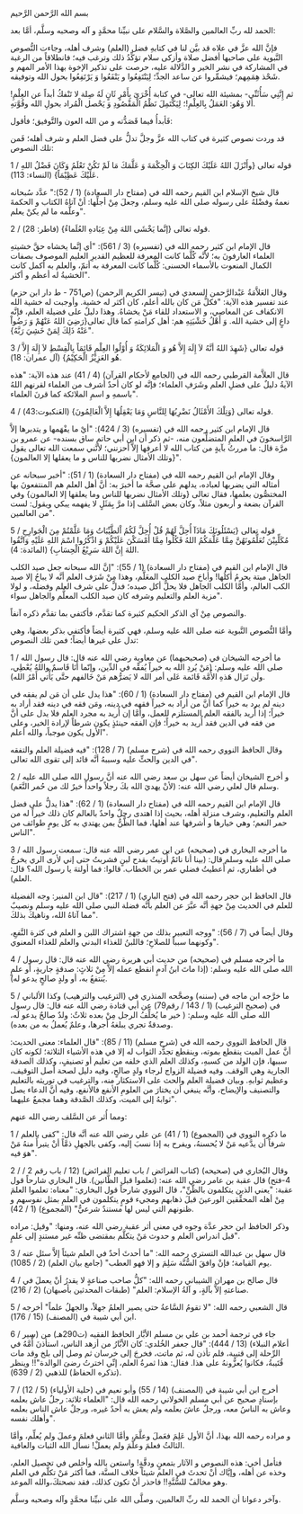 بسم الله الرَّحمن الرَّحيم

الحمد لله ربِّ العالمين والصَّلاة والسَّلام على نبيِّنا محمَّدٍ و آله وصحبه وسلَّم، أمَّا بعد:

فإنَّ الله عزَّ في علاه قد بيَّن لنا في كتابهِ فضل (العلم) وشرف أهله، وجاءت النُّصوص النَّبوية على صاحبها أفضل صلاة وأزكى سلام تؤكِّدُ ذلك وترغب فيه؛ فانطلاقاً من الرغبة في المشاركة في نشر الخير و الدَّلالة عليه، حرصت على تذكير الإخوة بهذا الأمر المهم و شَحْذ هِمَمِهم؛ فيشمِّروا عن ساعد الجدِّ؛ لِيَنْتَفِعُوا و يَنْفَعُوا وَ يَرْتَفِعُوا بحول الله وتوفيقه.

ثم إِنَّنِي سَأُثَنِّي- بمشيئة الله تعالى- في كتابة أُخْرَىَ بِأَمْرٍ ثَانٍ لَهُ صِلة لا تَنْفكُ أبداً عن العِلْمِ! ألا وَهُو: العَمَلُ بِالعِلْمِ!؛ لِيَكْتَمِلَ نَظْمُ الْمَقْصُودِ وَ يَحْصل الْمُراد بحولِ الله وقُوَّتهِ.

فَأبدأُ فيما قَصَدُّته و من الله العون والتَّوفيق؛ فأقول:

قد وردت نصوص كثيرة في كتاب الله عزَّ وجلَّ تدلُّ على فضل العلم و شرف أهله؛ فَمن تلك النصوص:

1 / قوله تعالى {وأَنْزَلَ اللهُ عَلَيْكَ الكِتَابَ وَ الْحِكْمَةَ وَ عَلَّمَكَ مَا لَمْ تَكُنْ تَعْلَمُ وَكَانَ فَضْلُ اللهِ عَلَيْكَ عَظِيْمَاً} (النساء: 113).

قال شيخ الإسلام ابن القيم رحمه الله في (مفتاح دار السعادة) (1 / 52):" عدَّد سُبحانه نعمهُ وفضْلهُ على رسوله صلى الله عليه وسلم، وجعلَ مِنْ أجلِّها: أنْ آتاهُ الكتاب و الحكمةَ وعلَّمه ما لم يكنْ يعلم".

2 / قوله تعالى {إنَّما يَخْشَى اللهَ مِنْ عِبَادهِ العُلَماءُ} (فاطر: 28).

قال الإمام ابن كثير رحمه الله في (تفسيره) (3 / 561): "أي إنَّما يخشاه حقَّ خشيتهِ العلماء العارفونَ به؛ لأنَّه كُلَّما كانت المعرفة للعظيم القديرِ العليم الموصوف بصفات الكمال المنعوت بالأسماء الحسنى: كُلَّما كانت المعرفة به أتمّ، والعلم به أكمل كانت الخشيةُ له أعظم و أكثر".

وقال العَلاَّمَةُ عَبْدالرَّحمن السعدي في (تيسر الكريم الرحمن) (ص751 - ط دار ابن حزم) عند تفسير هذه الآية: "فكلُّ مَن كان بالله أعلم، كان أكثر له خشية. وأوجبت له خشية الله الانكفاف عن المعاصي، و الاستعداد للقاء مَنْ يخشاهُ. وهذا دليلٌ على فضيلة العلم، فإنَّه داعٍ إلى خشية الله. وَ أَهْلُ خَشْيَتِهِ هم: أهل كرامتهِ كما قال تعالى{رَضِيَ اللهُ عَنْهُمْ وَ رَضُواْ عَنْهُ ذَلِكَ لِمَنْ خَشِيَ رَبَّهُ}".

3 / قوله تعالى {شَهِدَ اللهُ أنَّهُ لاَ إِلَهَ إِلاَّ هُو وَ الْمَلائِكَةُ وَ أُوْلُوا العِلْمِ قَائِمَاً بِالْقِسْطِ لاَ إِلَهَ إِلاَّ هُو العَزِيْزُ الْحَكِيْمُ} (آل عمران: 18).

قال العلاَّمة القرطبي رحمه الله في (الجامع لأحكام القرآن) (4 / 41) عند هذه الآية: "هذه الآيةُ دليلٌ على فضلِ العلم وشَرَفِ العلماء؛ فإنَّه لو كان أحدٌ أشرف من العلماء لقرنهم اللهُ باسمهِ و اسمِ الملائكة كما قرنَ العلماء".

4 / قوله تعالى {وَتِلْكَ الأَمْثَالُ نَضْرِبُهَا لِلنَّاسِ وَمَا يَعْقِلُهَا إِلاَّ الْعَالِمُونَ} (العَنكبوت:43).

قال الإمام ابن كثير رحمه الله في (تفسيره) (3 / 424): "أيْ ما يفْهَمها و يتدبرها إلاَّ الرَّاسخونَ في العلمِ المتضلِّعون منه، -ثم ذكر أن ابن أبي حاتم ساق بسنده- عن عمرو بن مرَّة قال: ما مررتُ بآيةٍ من كتاب الله لا أعرفها إلاَّ أحزنني؛ لأنَّني سمعت الله تعالى يقول {وتلك الأمثال نضربها للناس و ما يعقلها إلا العالمون}".

وقال الإمام ابن القيم رحمه الله في (مفتاح دار السعادة) (1 / 51): "أخبر سبحانه عن أمثاله التي يضربها لعباده، يدلهم على صحَّة ما أخبرَ به: أنَّ أهل العلم هم المنتفعونَ بها المختصُّون بعلمها، فقال تعالى {وتلك الأمثال نضربها للناس وما يعلقها إلا العالمون} وفي القرآن بضعة و أربعون مثلاً، وكان بعض السَّلف إذا مرَّ بِمَثَلٍ لا يفهمه يبكي ويقول: لست من العالمين".

5 / قوله تعالى {يَسْئَلُونَكَ مَاذَآ أُحِلَّ لَهُمْ قُلْ أُحِلَّ لَكُمُ اْلطَّيِّبَاتُ وَمَا عَلَّمْتُمْ مِنَ الْجَوارِحِ مُكَلِّبِيْنَ تُعَلِّمُونَهُنَّ مِمَّا عَلَّمَكُمُ اللهُ فَكُلُوا مِمَّا أَمْسَكْنَ عَلَيْكُمْ وَ اذْكُرُوا اسْمَ اللهِ عَلَيْهِ وَاتَّقُوا اللهَ إِنَّ اللهَ سَرِيْعُ الْحِسَابِ} (المائدة: 4).

قال الإمام ابن القيم في (مفتاح دار السعادة) (1 / 55): "إنَّ الله سبحانه جعل صيد الكلب الجاهل ميتة يحرمُ أكلُها! وأباحَ صيد الكلب المعَلَّم، وهذا مِنْ شَرَف العلم أنَّه لا يباحُ إلا صيد الكب العالم، وأمَّا الكلب الجاهل فلا يحلُّ أكل صيده؛ فدلَّ على شرف العلم وفضله، و لولا مزية العلم والتعليم وشرفه كان صيد الكلب المعلَّم والجاهل سواء".

والنصوص مِنْ آي الذكر الحكيم كثيرة كما تقدَّم، فأكتفي بما تقدَّم ذكره آنفاً.

وأمَّا النُّصوص النَّبوية عنه صلى الله عليه وسلم، فهي كثيرة أيضاً فأكتفي بذكر بعضها، وهي تدل على غيرها أيضاً؛ فمن تلك النصوص:

1 / ما أخرجه الشيخان في (صحيحيهما) عن معاوية رضي الله عنه قال: قال رسول الله صلى الله عليه وسلم: (مَنْ يُردِ الله به خيراً يُفقِّه في الدِّين، وإنّما أَنَا قَاسمٌ واللهُ يُعْطِي، ولَن تَزال هَذهِ الأُمَّة قَائمة عَلى أمر الله لا يَضرُّهم مَنْ خَالفهم حتَّى يَأْتي أَمْرُ الله).

قال الإمام ابن القيم في (مفتاح دار السعادة) (1 / 60): "هذا يدل على أن مَن لم يفقه في دينه لم يرد به خيراً كما أنَّ من أراد به خيراً فقهه في دينه، ومَن فقه في دينه فقد أراد به خيراً؛ إذا أُريد بالفقه العلم المستلزم للعمل، وأمَّا إن أُريد به مجرد العلم فلا يدل على أنَّ من فقه في الدين فقد أُريد به خيراً؛ فإن الفقه حينئذٍ يكون شرطاً لإرادة الخير، وعلى الأول يكون موجباً، والله أعلم".

وقال الحافظ النووي رحمه الله في (شرح مسلم) (7 / 128): "فيه فضيلة العلم والتفقه في الدين والحثِّ عليه وسببهُ أنَّه قائد إلى تقوى الله تعالى".

2 / و أخرج الشيخان أيضاً عن سهل بن سعد رضي الله عنه أنَّ رسول الله صلى الله عليه وسلم قال لعلي رضي الله عنه: (لأنْ يهديَ الله بكَ رجلاً واحداً خيرٌ لك من حُمر النَّعَم).

قال الإمام ابن القيم رحمه الله في (مفتاح دار السعادة) (1 / 62): "هذا يدلُّ على فضل العلم والتعليم، وشرف منزلة أهله، بحيث إذا اهتدى رجلٌ واحدٌ بالعالم كان ذلك خيراً له من حمر النعم؛ وهي خيارها و أشرفها عند أهلها، فما الظَّنُّ بمن يهتدي به كل يومٍ طوائف من الناس".

3 / ما أخرجه البخاري في (صحيحه) عن ابن عمر رضي الله عنه قال: سمعت رسول الله صلى الله عليه وسلم قال: (بينا أنا نائمٌ أُوتيتُ بقدح لبنٍ فشربتُ حتى إني لأرى الري يخرجُ في أظفاري، ثم أَعطيتُ فضلي عمر بن الخطاب. قالوا: فما أولتهَ يا رسول الله؟ قال: العلم).

قال الحافظ ابن حجر رحمه الله في (فتح الباري) (1 / 217): "قال ابن المنير: وجه الفضيلة للعلم في الحديث مِنْ جهةِ أنَّه عبَّرَ عن العلم بأنَّه فضلة النبي صلى الله عليه وسلم ونصيبٌ مما آتاهُ الله، وناهيكَ بذلكَ".

وقال أيضاً في (7 / 56): "ووجه التعبير بذلك من جهةِ اشتراك اللبن و العلم في كثرة النَّفعِ، وكونهما سبباً للصلاحِ؛ فاللبنُ للغذاء البدني والعلم للغذاء المعنوي".

4 / ما أخرجه مسلم في (صحيحه) من حديث أبي هريرة رضي الله عنه قال: قال رسول الله صلى الله عليه وسلم: (إذا ماتَ ابنُ آدمٍ انقطع عمله إلاَّ مِنْ ثلاثٍ: صدقةٍ جاريةٍ، أو علمٍ يُنتفعُ به، أو ولدٍ صالحٍ يدعو له).

5 / ما خرَّجه ابن ماجه في (سننه) وصحَّحه المنذري في (الترغيب والترهيب) وكذا الألباني في (صحيح الترغيب) (1 / 143 / رقم79) عن أبي قتادة رضي الله عنه قال: قال رسول الله صلى الله عليه وسلم: ( خير ما يُخلِّفُ الرجل مِنْ بعده ثلاثٌ: ولدٌ صالحٌ يدعو لَه، وصدقةٌ تجري يبلغهُ أجرها، وعلمٌ يُعملُ به من بعده).

قال الحافظ النووي رحمه الله في (شرح مسلم) (11 / 85): "قال العلماء: معنى الحديث: أنَّ عمل الميت ينقطع بموته، وينقطع تجدُّد الثواب له إلا في هذه الأشياء الثلاثة؛ لكونه كان سببها، فإن الولد من كسبهِ، وكذلك العلم الذي خلفه من تعليم أو تصنيفٍ، وكذلك الصدقة الجارية وهي الوقف. وفيه فضيلة الزواج لرجاء ولدٍ صالحٍ، وفيه دليل لصحة أصل التوقيف، وعظيم ثوابهِ. وبيان فضيلة العلم والحث على الاستكثار منه، والترغيب في توريثه بالتعليم والتصنيف والإيضاح، وأنَّه ينبغي أن يختارَ من العلومِ الأنفع فالأنفع، وفيه أنَّ الدعاء يصل ثوابهُ إلى الميت، وكذلك الصَّدقة وهما مجمعٌ عليهما".

ومما أُثر عن السَّلف رضي الله عنهم:

1 / ما ذكره النووي في (المجموع) (1 / 41) عن علي رضي الله عنه أنَّه قال: "كفى بالعلم شرفاً أن يدَّعيه مَنْ لا يُحسنهُ، ويفرح به إذا نسبَ إليه، وكفى بالجهلِ ذمَّاً أنْ يتبرأَ منهُ مَنْ هوَ فيه".

2 / وقال البُخاري في (صحيحه) (كتاب الفرائض / باب تعليم الفرائض) (12 / باب رقم 2 / 4-فتح) قال عقبة بن عامر رضي الله عنه: (تعلموا قبل الظَّانين). قال البخاري شارحاً قول عقبة: "يعني الذين يتكلمون بالظّنِّ"، قال النووي شارحاً قول البخاري: "معناه: تعلموا العلمَ مِنْ أهله المحقِّقين الورعينَ قبلَ ذهابهم ومجيء قومٍ يتكلمون في العلمِ بمثل نفوسهم و ظنونهم التي ليس لها مستندٌ شرعيٌّ" (المجموع) (1 / 42).

وذكر الحافظ ابن حجر عدَّة وجوه في معنى أثر عقبة رضي الله عنه، ومنها: "وقيل: مراده قبل اندراس العلم و حدوث مَنْ يتكلَّم بمقتضى ظنِّه غير مستندٍ إلى علمٍ".

3 / قال سهل بن عبدالله التستري رحمه الله: "ما أحدثَ أحدٌ في العلم شيئاً إلاَّ سئل عنه يوم القيامة؛ فإنْ وافقَ السُّنَّة سَلِمَ و إلا فهو العطب" (جامع بيان العلم) (2 / 1085).

4 / قال صالح بن مهران الشيباني رحمه الله: "كلُّ صاحب صناعةٍ لا يقدرُ أنْ يعملَ في صناعتهِ إلاَّ بآلةٍ، و آلةُ الإسلام: العلم" (طبقات المحدثين بأصبهان) (2 / 216).

5 / قال الشعبي رحمه الله: "لا تقومُ السَّاعةُ حتى يصير العلمُ جهلاً، والجهلُ علماً" أخرجه ابن أبي شيبة في (المصنف) (15 / 176).

6 / جاء في ترجمة أحمد بن علي بن مسلم الأبَّار الحافظ الفقيه (ت290هـ) من (سير أعلام النبلاء) (13 / 444): "قال جعفر الخُلدي: كان الأبَّارُ من أزهد الناس، استأذنَ أُّمَّهُ في الرِّحلة إلى قتيبة، فلم تأذن له، ثم ماتت، فخرجَ إلى خرسان ثم وصل إلى بلخ وقد مات قُتَيبةُ، فكانوا يُعزُّونهُ على هذا. فقال: هذا ثمرةُ العلم، إنِّي اخترتُ رضىَ الوالدة"!! وينظر (تذكره الحفاظ) للذهبي (2 / 639).

7 / أخرج ابن أبي شيبة في (المصنف) (14 / 55) وأبو نعيم في (حلية الأولياء) (5 / 12) بإسنادٍ صحيح عن أبي مسلم الخولاني رحمه الله قال: "العلماء ثلاثة: رجلٌ عاش بعلمه وعاش به الناسُ معه، ورجلٌ عاشَ بعلمه ولم يعش به أحدٌ غيره، ورجلٌ عاش الناس بعلمه وأهلك نفسه".

و مراده رحمه الله بهذا، أنَّ الأول عَلِمَ فعَملَ وعلَّمَ، وأمَّا الثاني فعلمَ وعملَ ولم يُعلِّم، وأمَّا الثالثُ فعلمَ وعلَّمَ ولم يعملْ! نسأل الله الثبات والعافية.

فتأمل أخي: هذه النصوص و الآثار بتمعنٍ ودقَّةٍ! واستعن بالله وأخلص في تحصيل العلم، وخذه عن أهله، وإيَّاك أنْ تحدثَ في العلم شيئاً خلاف السنَّة، فما أكثر مَنْ تكلَّم في العلم وهو مخالفٌ للسُّنَّةِ!! فاحذر أنْ تكون كذلك، فقد نصحتكَ،والله الموعد.

وآخر دعوانا أن الحمد لله ربِّ العالمين، وصلَّى الله على نبيِّنا محمَّدٍ وآله وصحبه وسلَّم.
